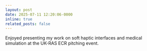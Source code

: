 ```yaml
---
layout: post
date: 2025-07-11 12:20:06-0000
inline: true
related_posts: false
---
```


Enjoyed presenting my work on soft haptic interfaces and medical simulation at the UK-RAS ECR pitching event.